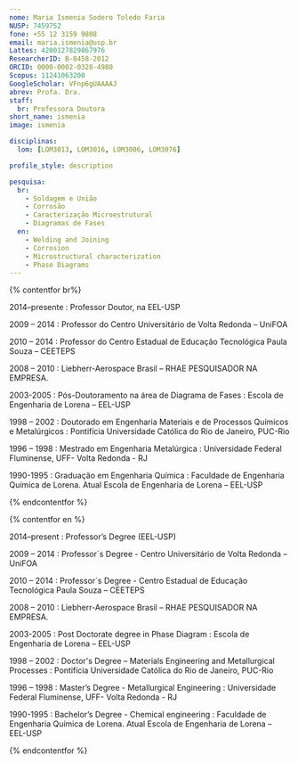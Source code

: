 ```yaml
---
nome: Maria Ismenia Sodero Toledo Faria
NUSP: 7459752
fone: +55 12 3159 9808
email: maria.ismenia@usp.br
Lattes: 4200127829867976
ResearcherID: B-8458-2012
ORCID: 0000-0002-0328-4980
Scopus: 11241063200
GoogleScholar: VFnp6gUAAAAJ
abrev: Profa. Dra.
staff:
  br: Professora Doutora
short_name: ismenia
image: ismenia

disciplinas:
  lom: [LOM3013, LOM3016, LOM3006, LOM3076]

profile_style: description

pesquisa:
  br:
    - Soldagem e União
    - Corrosão
    - Caracterização Microestrutural
    - Diagramas de Fases
  en:
    - Welding and Joining
    - Corrosion
    - Microstructural characterization
    - Phase Diagrams
---
```


{% contentfor br%}

2014–presente
: Professor Doutor, na EEL-USP

2009 – 2014
: Professor do Centro Universitário de Volta Redonda – UniFOA

2010 – 2014
: Professor do Centro Estadual de Educação Tecnológica Paula Souza – CEETEPS

2008 – 2010
: Liebherr-Aerospace Brasil – RHAE PESQUISADOR NA EMPRESA.

2003-2005
: Pós-Doutoramento na área de Diagrama de Fases
: Escola de Engenharia de Lorena – EEL-USP

1998 – 2002
: Doutorado em Engenharia Materiais e de Processos Químicos e Metalúrgicos
: Pontifícia Universidade Católica do Rio de Janeiro, PUC-Rio

1996 – 1998
: Mestrado em Engenharia Metalúrgica
: Universidade Federal Fluminense, UFF- Volta Redonda - RJ

1990-1995
: Graduação em Engenharia Química
: Faculdade de Engenharia Química de Lorena. Atual Escola de Engenharia de Lorena – EEL-USP

{% endcontentfor %}

{% contentfor en %}

2014–present
: Professor’s Degree (EEL-USP)

2009 – 2014
: Professor´s Degree -  Centro Universitário de Volta Redonda – UniFOA

2010 – 2014
: Professor´s Degree  - Centro Estadual de Educação Tecnológica Paula Souza – CEETEPS

2008 – 2010
: Liebherr-Aerospace Brasil – RHAE PESQUISADOR NA EMPRESA.

2003-2005
: Post Doctorate degree in Phase Diagram
: Escola de Engenharia de Lorena – EEL-USP

1998 – 2002
: Doctor's Degree – Materials Engineering and Metallurgical Processes
: Pontifícia Universidade Católica do Rio de Janeiro, PUC-Rio

1996 – 1998
: Master’s Degree - Metallurgical Engineering
: Universidade Federal Fluminense, UFF- Volta Redonda - RJ

1990-1995
: Bachelor’s Degree - Chemical engineering
: Faculdade de Engenharia Química de Lorena. Atual Escola de Engenharia de Lorena – EEL-USP

{% endcontentfor %}
